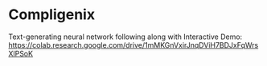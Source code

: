 # Compligenix

Text-generating neural network following along with Interactive Demo: https://colab.research.google.com/drive/1mMKGnVxirJnqDViH7BDJxFqWrsXlPSoK
